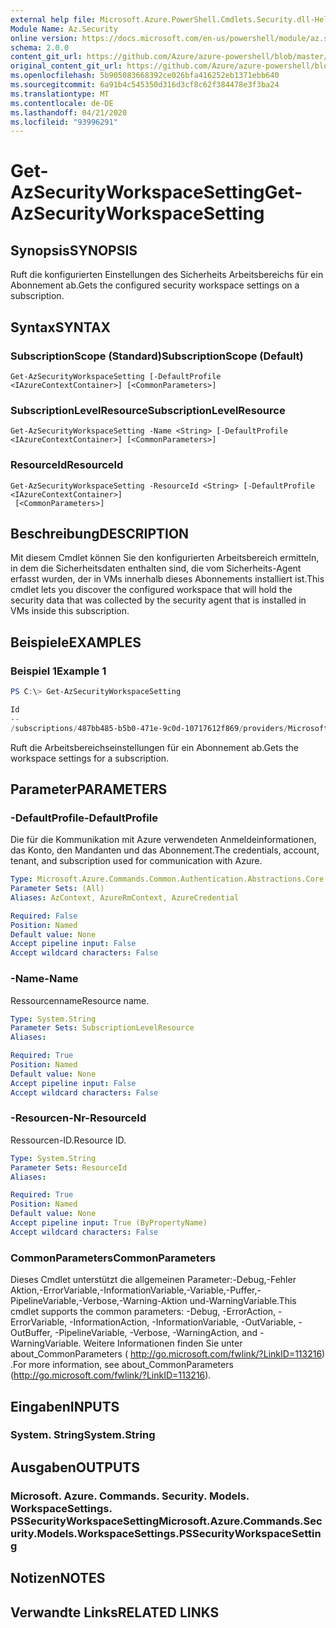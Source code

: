 ```yaml
---
external help file: Microsoft.Azure.PowerShell.Cmdlets.Security.dll-Help.xml
Module Name: Az.Security
online version: https://docs.microsoft.com/en-us/powershell/module/az.security/Get-AzSecurityWorkspaceSetting
schema: 2.0.0
content_git_url: https://github.com/Azure/azure-powershell/blob/master/src/Security/Security/help/Get-AzSecurityWorkspaceSetting.md
original_content_git_url: https://github.com/Azure/azure-powershell/blob/master/src/Security/Security/help/Get-AzSecurityWorkspaceSetting.md
ms.openlocfilehash: 5b905083668392ce026bfa416252eb1371ebb640
ms.sourcegitcommit: 6a91b4c545350d316d3cf8c62f384478e3f3ba24
ms.translationtype: MT
ms.contentlocale: de-DE
ms.lasthandoff: 04/21/2020
ms.locfileid: "93996291"
---
```

# <span data-ttu-id="421b8-101">Get-AzSecurityWorkspaceSetting</span><span class="sxs-lookup"><span data-stu-id="421b8-101">Get-AzSecurityWorkspaceSetting</span></span>

## <span data-ttu-id="421b8-102">Synopsis</span><span class="sxs-lookup"><span data-stu-id="421b8-102">SYNOPSIS</span></span>
<span data-ttu-id="421b8-103">Ruft die konfigurierten Einstellungen des Sicherheits Arbeitsbereichs für ein Abonnement ab.</span><span class="sxs-lookup"><span data-stu-id="421b8-103">Gets the configured security workspace settings on a subscription.</span></span>

## <span data-ttu-id="421b8-104">Syntax</span><span class="sxs-lookup"><span data-stu-id="421b8-104">SYNTAX</span></span>

### <span data-ttu-id="421b8-105">SubscriptionScope (Standard)</span><span class="sxs-lookup"><span data-stu-id="421b8-105">SubscriptionScope (Default)</span></span>
```
Get-AzSecurityWorkspaceSetting [-DefaultProfile <IAzureContextContainer>] [<CommonParameters>]
```

### <span data-ttu-id="421b8-106">SubscriptionLevelResource</span><span class="sxs-lookup"><span data-stu-id="421b8-106">SubscriptionLevelResource</span></span>
```
Get-AzSecurityWorkspaceSetting -Name <String> [-DefaultProfile <IAzureContextContainer>] [<CommonParameters>]
```

### <span data-ttu-id="421b8-107">ResourceId</span><span class="sxs-lookup"><span data-stu-id="421b8-107">ResourceId</span></span>
```
Get-AzSecurityWorkspaceSetting -ResourceId <String> [-DefaultProfile <IAzureContextContainer>]
 [<CommonParameters>]
```

## <span data-ttu-id="421b8-108">Beschreibung</span><span class="sxs-lookup"><span data-stu-id="421b8-108">DESCRIPTION</span></span>
<span data-ttu-id="421b8-109">Mit diesem Cmdlet können Sie den konfigurierten Arbeitsbereich ermitteln, in dem die Sicherheitsdaten enthalten sind, die vom Sicherheits-Agent erfasst wurden, der in VMs innerhalb dieses Abonnements installiert ist.</span><span class="sxs-lookup"><span data-stu-id="421b8-109">This cmdlet lets you discover the configured workspace that will hold the security data that was collected by the security agent that is installed in VMs inside this subscription.</span></span>

## <span data-ttu-id="421b8-110">Beispiele</span><span class="sxs-lookup"><span data-stu-id="421b8-110">EXAMPLES</span></span>

### <span data-ttu-id="421b8-111">Beispiel 1</span><span class="sxs-lookup"><span data-stu-id="421b8-111">Example 1</span></span>
```powershell
PS C:\> Get-AzSecurityWorkspaceSetting

Id                                                                                                         Name    WorkspaceId                                                                                                                               
--                                                                                                         ----    -----------                                                                                                                               
/subscriptions/487bb485-b5b0-471e-9c0d-10717612f869/providers/Microsoft.Security/workspaceSettings/default default /subscriptions/487bb485-b5b0-471e-9c0d-10717612f869/resourcegroups/mainws/providers/microsoft.operationalinsights/workspaces/securityus...
```

<span data-ttu-id="421b8-112">Ruft die Arbeitsbereichseinstellungen für ein Abonnement ab.</span><span class="sxs-lookup"><span data-stu-id="421b8-112">Gets the workspace settings for a subscription.</span></span>

## <span data-ttu-id="421b8-113">Parameter</span><span class="sxs-lookup"><span data-stu-id="421b8-113">PARAMETERS</span></span>

### <span data-ttu-id="421b8-114">-DefaultProfile</span><span class="sxs-lookup"><span data-stu-id="421b8-114">-DefaultProfile</span></span>
<span data-ttu-id="421b8-115">Die für die Kommunikation mit Azure verwendeten Anmeldeinformationen, das Konto, den Mandanten und das Abonnement.</span><span class="sxs-lookup"><span data-stu-id="421b8-115">The credentials, account, tenant, and subscription used for communication with Azure.</span></span>

```yaml
Type: Microsoft.Azure.Commands.Common.Authentication.Abstractions.Core.IAzureContextContainer
Parameter Sets: (All)
Aliases: AzContext, AzureRmContext, AzureCredential

Required: False
Position: Named
Default value: None
Accept pipeline input: False
Accept wildcard characters: False
```

### <span data-ttu-id="421b8-116">-Name</span><span class="sxs-lookup"><span data-stu-id="421b8-116">-Name</span></span>
<span data-ttu-id="421b8-117">Ressourcenname</span><span class="sxs-lookup"><span data-stu-id="421b8-117">Resource name.</span></span>

```yaml
Type: System.String
Parameter Sets: SubscriptionLevelResource
Aliases:

Required: True
Position: Named
Default value: None
Accept pipeline input: False
Accept wildcard characters: False
```

### <span data-ttu-id="421b8-118">-Resourcen-Nr</span><span class="sxs-lookup"><span data-stu-id="421b8-118">-ResourceId</span></span>
<span data-ttu-id="421b8-119">Ressourcen-ID.</span><span class="sxs-lookup"><span data-stu-id="421b8-119">Resource ID.</span></span>

```yaml
Type: System.String
Parameter Sets: ResourceId
Aliases:

Required: True
Position: Named
Default value: None
Accept pipeline input: True (ByPropertyName)
Accept wildcard characters: False
```

### <span data-ttu-id="421b8-120">CommonParameters</span><span class="sxs-lookup"><span data-stu-id="421b8-120">CommonParameters</span></span>
<span data-ttu-id="421b8-121">Dieses Cmdlet unterstützt die allgemeinen Parameter:-Debug,-Fehler Aktion,-ErrorVariable,-InformationVariable,-Variable,-Puffer,-PipelineVariable,-Verbose,-Warning-Aktion und-WarningVariable.</span><span class="sxs-lookup"><span data-stu-id="421b8-121">This cmdlet supports the common parameters: -Debug, -ErrorAction, -ErrorVariable, -InformationAction, -InformationVariable, -OutVariable, -OutBuffer, -PipelineVariable, -Verbose, -WarningAction, and -WarningVariable.</span></span> <span data-ttu-id="421b8-122">Weitere Informationen finden Sie unter about_CommonParameters ( http://go.microsoft.com/fwlink/?LinkID=113216) .</span><span class="sxs-lookup"><span data-stu-id="421b8-122">For more information, see about_CommonParameters (http://go.microsoft.com/fwlink/?LinkID=113216).</span></span>

## <span data-ttu-id="421b8-123">Eingaben</span><span class="sxs-lookup"><span data-stu-id="421b8-123">INPUTS</span></span>

### <span data-ttu-id="421b8-124">System. String</span><span class="sxs-lookup"><span data-stu-id="421b8-124">System.String</span></span>

## <span data-ttu-id="421b8-125">Ausgaben</span><span class="sxs-lookup"><span data-stu-id="421b8-125">OUTPUTS</span></span>

### <span data-ttu-id="421b8-126">Microsoft. Azure. Commands. Security. Models. WorkspaceSettings. PSSecurityWorkspaceSetting</span><span class="sxs-lookup"><span data-stu-id="421b8-126">Microsoft.Azure.Commands.Security.Models.WorkspaceSettings.PSSecurityWorkspaceSetting</span></span>

## <span data-ttu-id="421b8-127">Notizen</span><span class="sxs-lookup"><span data-stu-id="421b8-127">NOTES</span></span>

## <span data-ttu-id="421b8-128">Verwandte Links</span><span class="sxs-lookup"><span data-stu-id="421b8-128">RELATED LINKS</span></span>
